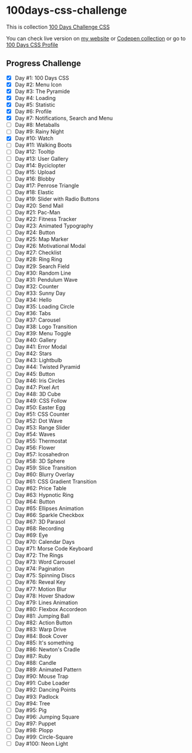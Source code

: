 # 100days-css-challenge

This is collection [100 Days Challenge CSS](https://100dayscss.com/)

You can check live version on [my website](https://100css.ridhoandml.com) or [Codepen collection]() or go to [100 Days CSS Profile](https://100dayscss.com/progress/ridhoandml/)

## Progress Challenge

- [x] Day #1: 100 Days CSS
- [x] Day #2: Menu Icon
- [x] Day #3: The Pyramide
- [x] Day #4: Loading
- [x] Day #5: Statistic
- [x] Day #6: Profile
- [x] Day #7: Notifications, Search and Menu
- [ ] Day #8: Metaballs
- [ ] Day #9: Rainy Night
- [x] Day #10: Watch
- [ ] Day #11: Walking Boots
- [ ] Day #12: Tooltip
- [ ] Day #13: User Gallery
- [ ] Day #14: Byciclopter
- [ ] Day #15: Upload
- [ ] Day #16: Blobby
- [ ] Day #17: Penrose Triangle
- [ ] Day #18: Elastic
- [ ] Day #19: Slider with Radio Buttons
- [ ] Day #20: Send Mail
- [ ] Day #21: Pac-Man
- [ ] Day #22: Fitness Tracker
- [ ] Day #23: Animated Typography
- [ ] Day #24: Button
- [ ] Day #25: Map Marker
- [ ] Day #26: Motivational Modal
- [ ] Day #27: Checklist
- [ ] Day #28: Ring Ring
- [ ] Day #29: Search Field
- [ ] Day #30: Random Line
- [ ] Day #31: Pendulum Wave
- [ ] Day #32: Counter
- [ ] Day #33: Sunny Day
- [ ] Day #34: Hello
- [ ] Day #35: Loading Circle
- [ ] Day #36: Tabs
- [ ] Day #37: Carousel
- [ ] Day #38: Logo Transition
- [ ] Day #39: Menu Toggle
- [ ] Day #40: Gallery
- [ ] Day #41: Error Modal
- [ ] Day #42: Stars
- [ ] Day #43: Lightbulb
- [ ] Day #44: Twisted Pyramid
- [ ] Day #45: Button
- [ ] Day #46: Iris Circles
- [ ] Day #47: Pixel Art
- [ ] Day #48: 3D Cube
- [ ] Day #49: CSS Follow
- [ ] Day #50: Easter Egg
- [ ] Day #51: CSS Counter
- [ ] Day #52: Dot Wave
- [ ] Day #53: Range Slider
- [ ] Day #54: Waves
- [ ] Day #55: Thermostat
- [ ] Day #56: Flower
- [ ] Day #57: Icosahedron
- [ ] Day #58: 3D Sphere
- [ ] Day #59: Slice Transition
- [ ] Day #60: Blurry Overlay
- [ ] Day #61: CSS Gradient Transition
- [ ] Day #62: Price Table
- [ ] Day #63: Hypnotic Ring
- [ ] Day #64: Button
- [ ] Day #65: Ellipses Animation
- [ ] Day #66: Sparkle Checkbox
- [ ] Day #67: 3D Parasol
- [ ] Day #68: Recording
- [ ] Day #69: Eye
- [ ] Day #70: Calendar Days
- [ ] Day #71: Morse Code Keyboard
- [ ] Day #72: The Rings
- [ ] Day #73: Word Carousel
- [ ] Day #74: Pagination
- [ ] Day #75: Spinning Discs
- [ ] Day #76: Reveal Key
- [ ] Day #77: Motion Blur
- [ ] Day #78: Hover Shadow
- [ ] Day #79: Lines Animation
- [ ] Day #80: Flexbox Accordeon
- [ ] Day #81: Jumping Ball
- [ ] Day #82: Action Button
- [ ] Day #83: Warp Drive
- [ ] Day #84: Book Cover
- [ ] Day #85: It's something
- [ ] Day #86: Newton's Cradle
- [ ] Day #87: Ruby
- [ ] Day #88: Candle
- [ ] Day #89: Animated Pattern
- [ ] Day #90: Mouse Trap
- [ ] Day #91: Cube Loader
- [ ] Day #92: Dancing Points
- [ ] Day #93: Padlock
- [ ] Day #94: Tree
- [ ] Day #95: Pig
- [ ] Day #96: Jumping Square
- [ ] Day #97: Puppet
- [ ] Day #98: Plopp
- [ ] Day #99: Circle-Square
- [ ] Day #100: Neon Light
